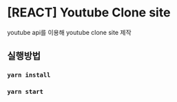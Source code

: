 # [REACT] Youtube Clone site

youtube api를 이용해 youtube clone site 제작

## 실행방법

### `yarn install`

### `yarn start`
